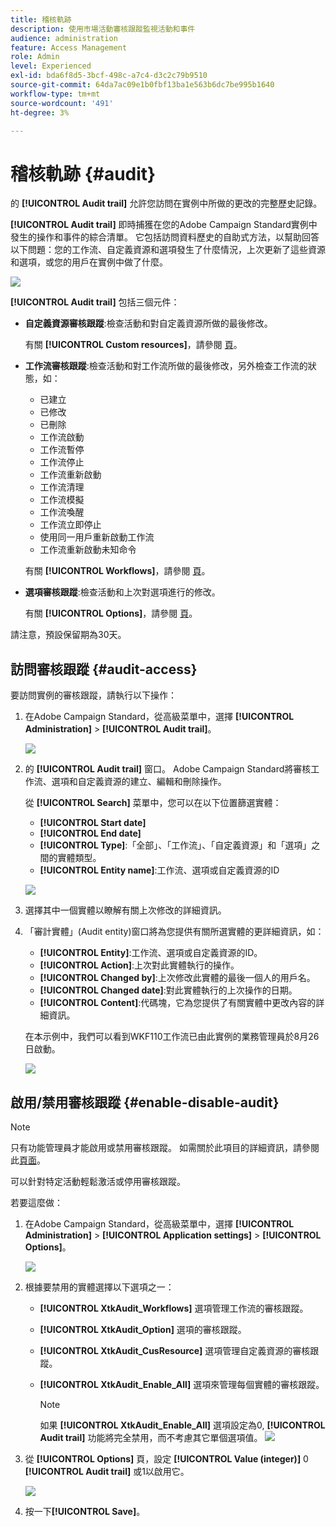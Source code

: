 ```yaml
---
title: 稽核軌跡
description: 使用市場活動審核跟蹤監視活動和事件
audience: administration
feature: Access Management
role: Admin
level: Experienced
exl-id: bda6f8d5-3bcf-498c-a7c4-d3c2c79b9510
source-git-commit: 64da7ac09e1b0fbf13ba1e563b6dc7be995b1640
workflow-type: tm+mt
source-wordcount: '491'
ht-degree: 3%

---
```


# 稽核軌跡 {#audit}

的 **[!UICONTROL Audit trail]** 允許您訪問在實例中所做的更改的完整歷史記錄。

**[!UICONTROL Audit trail]** 即時捕獲在您的Adobe Campaign Standard實例中發生的操作和事件的綜合清單。 它包括訪問資料歷史的自助式方法，以幫助回答以下問題：您的工作流、自定義資源和選項發生了什麼情況，上次更新了這些資源和選項，或您的用戶在實例中做了什麼。

![](assets/audit-trail.png)

**[!UICONTROL Audit trail]** 包括三個元件：

* **自定義資源審核跟蹤**:檢查活動和對自定義資源所做的最後修改。

   有關 **[!UICONTROL Custom resources]**，請參閱 [頁](../../developing/using/key-steps-to-add-a-resource.md)。

* **工作流審核跟蹤**:檢查活動和對工作流所做的最後修改，另外檢查工作流的狀態，如：

   * 已建立
   * 已修改
   * 已刪除
   * 工作流啟動
   * 工作流暫停
   * 工作流停止
   * 工作流重新啟動
   * 工作流清理
   * 工作流模擬
   * 工作流喚醒
   * 工作流立即停止
   * 使用同一用戶重新啟動工作流
   * 工作流重新啟動未知命令

   有關 **[!UICONTROL Workflows]**，請參閱 [頁](../../automating/using/get-started-workflows.md)。

* **選項審核跟蹤**:檢查活動和上次對選項進行的修改。

   有關 **[!UICONTROL Options]**，請參閱 [頁](../../administration/using/about-campaign-standard-settings.md)。

請注意，預設保留期為30天。

## 訪問審核跟蹤 {#audit-access}

要訪問實例的審核跟蹤，請執行以下操作：

1. 在Adobe Campaign Standard，從高級菜單中，選擇 **[!UICONTROL Administration]** > **[!UICONTROL Audit trail]**。

   ![](assets/audit-trail.png)

1. 的 **[!UICONTROL Audit trail]** 窗口。 Adobe Campaign Standard將審核工作流、選項和自定義資源的建立、編輯和刪除操作。

   從 **[!UICONTROL Search]** 菜單中，您可以在以下位置篩選實體：

   * **[!UICONTROL Start date]**
   * **[!UICONTROL End date]**
   * **[!UICONTROL Type]**:「全部」、「工作流」、「自定義資源」和「選項」之間的實體類型。
   * **[!UICONTROL Entity name]**:工作流、選項或自定義資源的ID

   ![](assets/audit-trail_2.png)

1. 選擇其中一個實體以瞭解有關上次修改的詳細資訊。

1. 「審計實體」(Audit entity)窗口將為您提供有關所選實體的更詳細資訊，如：

   * **[!UICONTROL Entity]**:工作流、選項或自定義資源的ID。
   * **[!UICONTROL Action]**:上次對此實體執行的操作。
   * **[!UICONTROL Changed by]**:上次修改此實體的最後一個人的用戶名。
   * **[!UICONTROL Changed date]**:對此實體執行的上次操作的日期。
   * **[!UICONTROL Content]**:代碼塊，它為您提供了有關實體中更改內容的詳細資訊。

   在本示例中，我們可以看到WKF110工作流已由此實例的業務管理員於8月26日啟動。

   ![](assets/audit-trail_3.png)

## 啟用/禁用審核跟蹤 {#enable-disable-audit}

>[!NOTE]
>
> 只有功能管理員才能啟用或禁用審核跟蹤。 如需關於此項目的詳細資訊，請參閱此[頁面](../../administration/using/users-management.md#functional-administrators)。

可以針對特定活動輕鬆激活或停用審核跟蹤。

若要這麼做：

1. 在Adobe Campaign Standard，從高級菜單中，選擇 **[!UICONTROL Administration]** > **[!UICONTROL Application settings]** > **[!UICONTROL Options]**。

   ![](assets/audit-trail_4.png)

1. 根據要禁用的實體選擇以下選項之一：

   * **[!UICONTROL XtkAudit_Workflows]** 選項管理工作流的審核跟蹤。
   * **[!UICONTROL XtkAudit_Option]** 選項的審核跟蹤。
   * **[!UICONTROL XtkAudit_CusResource]** 選項管理自定義資源的審核跟蹤。
   * **[!UICONTROL XtkAudit_Enable_All]** 選項來管理每個實體的審核跟蹤。

      >[!NOTE]
      >
      >如果 **[!UICONTROL XtkAudit_Enable_All]** 選項設定為0, **[!UICONTROL Audit trail]** 功能將完全禁用，而不考慮其它單個選項值。
   ![](assets/audit-trail_5.png)

1. 從 **[!UICONTROL Options]** 頁，設定 **[!UICONTROL Value (integer)]** 0 **[!UICONTROL Audit trail]** 或1以啟用它。

   ![](assets/audit-trail_6.png)

1. 按一下&#x200B;**[!UICONTROL Save]**。
